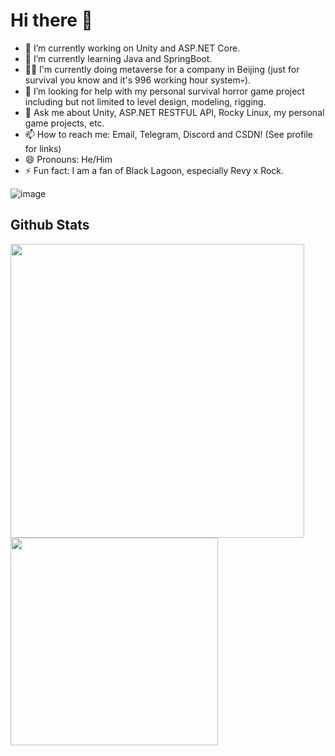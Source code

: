 # Hi there 👋

<!--
**Shepherd0619/Shepherd0619** is a ✨ _special_ ✨ repository because its `README.md` (this file) appears on your GitHub profile.

Here are some ideas to get you started:

- 🔭 I’m currently working on ...
- 🌱 I’m currently learning ...
- 👯 I’m looking to collaborate on ...
- 🤔 I’m looking for help with ...
- 💬 Ask me about ...
- 📫 How to reach me: ...
- 😄 Pronouns: ...
- ⚡ Fun fact: ...
-->

- 🔭 I’m currently working on Unity and ASP.NET Core.
- 🌱 I’m currently learning Java and SpringBoot.
- 👩‍💻 I'm currently doing metaverse for a company in Beijing (just for survival you know and it's 996 working hour system💀).
- 🤔 I’m looking for help with my personal survival horror game project including but not limited to level design, modeling, rigging.
- 💬 Ask me about Unity, ASP.NET RESTFUL API, Rocky Linux, my personal game projects, etc.
- 📫 How to reach me: Email, Telegram, Discord and CSDN! (See profile for links)
- 😄 Pronouns: He/Him
- ⚡ Fun fact: I am a fan of Black Lagoon, especially Revy x Rock.

![image](https://github.com/Shepherd0619/Shepherd0619/assets/89674951/2d88d544-fb55-48d9-ae27-7249608a7140)

## Github Stats
<a href="https://github.com/anuraghazra/github-readme-stats">
  <img align="left" src="https://github-readme-stats.vercel.app/api?username=shepherd0619&count_private=true&show_icons=true&hide=contribs" width="470px" />
</a>
<a href="https://github.com/anuraghazra/github-readme-stats">
  <img align="left" src="https://github-readme-stats.vercel.app/api/top-langs/?username=shepherd0619&layout=compact" width="332px" />
</a>
